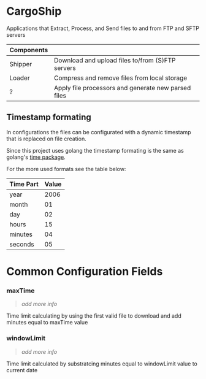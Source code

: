 # CargoShip

Applications that Extract, Process, and Send files to and from FTP and SFTP servers

| Components ||
| --- | --- |
| Shipper | Download and upload files to/from (S)FTP servers |
| Loader | Compress and remove files from local storage |
| ? | Apply file processors and generate new parsed files |

## Timestamp formating

In configurations the files can be configurated with a dynamic timestamp that is replaced on file creation.

Since this project uses golang the timestamp formating is the same as golang's [time package](https://pkg.go.dev/time#pkg-constants).

For the more used formats see the table below:

| Time Part | Value |
|-----------|-------|
| year      | 2006  |
| month     | 01    |
| day       | 02    |
| hours     | 15    |
| minutes   | 04    |
| seconds   | 05    |


# Common Configuration Fields

### maxTime

> _add more info_

Time limit calculating by using the first valid file to download and add minutes equal to maxTime value

### windowLimit

> _add more info_

Time limit calculated by substratcing minutes equal to windowLimit value to current date
